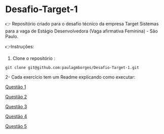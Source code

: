 
# Desafio-Target-1
 👉 Reposítório criado para o desafio técnico da empresa Target Sistemas para a vaga de Estágio Desenvolvedora (Vaga afirmativa Feminina) - São Paulo.
 
👉Instruções:
1. Clone o repositório :
   
```command
git clone git@github.com:paulagmborges/Desafio-Target-1.git
````

2- Cada exercício tem um Readme explicando como executar: 

[Questão 1](./https://github.com/paulagmborges/desafio-tecnico-target/tree/main/questao3/src)

[Questão 2 ](./https://github.com/paulagmborges/desafio-tecnico-target/blob/main/questao2/readme.md)

[Questão 3 ](./https://github.com/paulagmborges/desafio-tecnico-target/blob/main/questao3/Readme.md)

[Questão 4 ](./https://github.com/paulagmborges/desafio-tecnico-target/blob/main/questao4/Readme.md)

[Questão 5 ](./https://github.com/paulagmborges/desafio-tecnico-target/blob/main/questao5/readme.md)


